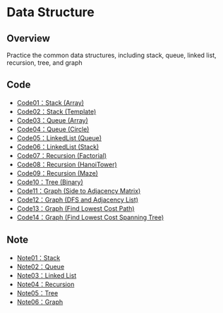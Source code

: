 # Data Structure
## Overview
Practice the common data structures, including stack, queue, linked list, recursion, tree, and graph
>
## Code
- [Code01：Stack (Array)](https://github.com/tailer954/Data-Structure/blob/master/Stack/stack.cpp)
- [Code02：Stack (Template)](https://github.com/tailer954/Data-Structure/blob/master/Stack/stackTemplate.cpp)
- [Code03：Queue (Array)](https://github.com/tailer954/Data-Structure/blob/master/Queue/Queue.cpp)
- [Code04：Queue (Circle)](https://github.com/tailer954/Data-Structure/blob/master/Queue/Circle%20Queue.cpp)
- [Code05：LinkedList (Queue)](https://github.com/tailer954/Data-Structure/blob/master/Queue/Queue.cpp)
- [Code06：LinkedList (Stack)](https://github.com/tailer954/Data-Structure/blob/master/Linked%20List/LinkedList_Stack.cpp)
- [Code07：Recursion (Factorial)](https://github.com/tailer954/Data-Structure/blob/master/Recursion/Factorial.cpp)
- [Code08：Recursion (HanoiTower)](https://github.com/tailer954/Data-Structure/blob/master/Recursion/HanoiTower.cpp)
- [Code09：Recursion (Maze)](https://github.com/tailer954/Data-Structure/blob/master/Recursion/Maze.cpp)    
- [Code10：Tree (Binary)](https://github.com/tailer954/Data-Structure/blob/master/Tree/Tree.cpp)
- [Code11：Graph (Side to Adjacency Matrix)](https://github.com/tailer954/Data-Structure/blob/master/Graph/Graph_Side%20to%20Adjacency%20Matrix.cpp)
- [Code12：Graph (DFS and Adjacency List)](https://github.com/tailer954/Data-Structure/blob/master/Graph/Graph_DFS%20and%20Adjacency%20List.cpp)
- [Code13：Graph (Find Lowest Cost Path)](https://github.com/tailer954/Data-Structure/blob/master/Graph/Graph_Find%20Lowest%20Cost%20Path.cpp)
- [Code14：Graph (Find Lowest Cost Spanning Tree)](https://github.com/tailer954/Data-Structure/blob/master/Graph/Graph_Find%20Lowest%20Cost%20Spanning%20Tree.cpp)
## Note
- [Note01：Stack](https://github.com/tailer954/Data-Structure/blob/master/Stack/Part01_Stack.pdf)
- [Note02：Queue](https://github.com/tailer954/Data-Structure/blob/master/Queue/Queue.cpp)
- [Note03：Linked List](https://github.com/tailer954/Data-Structure/blob/master/Linked%20List/Part03_Linked%20List.pdf)
- [Note04：Recursion](https://github.com/tailer954/Data-Structure/blob/master/Recursion/Part04_Recursion.pdf)
- [Note05：Tree](https://github.com/tailer954/Data-Structure/blob/master/Tree/Part05_Tree.pdf)
- [Note06：Graph](https://github.com/tailer954/Data-Structure/blob/master/Graph/Part06_graph.pdf)
>

